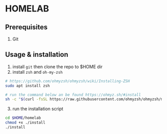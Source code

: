 # HOMELAB

## Prerequisites

1. Git

## Usage & installation

1. install `git` then clone the repo to $HOME dir
2. install `zsh` and `oh-my-zsh`

```bash
# https://github.com/ohmyzsh/ohmyzsh/wiki/Installing-ZSH
sudo apt install zsh

# run the command below an be found https://ohmyz.sh/#install
sh -c "$(curl -fsSL https://raw.githubusercontent.com/ohmyzsh/ohmyzsh/master/tools/install.sh)"
```

3. run the installation script

```bash
cd $HOME/homelab
chmod +x ./install
./install
```
